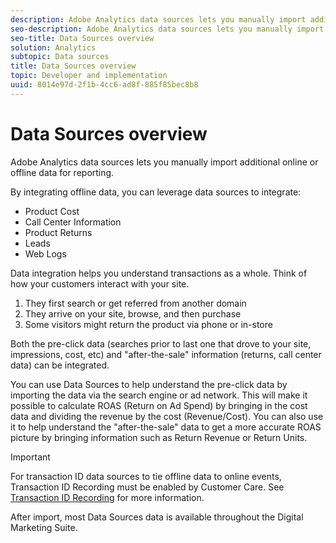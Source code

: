 ```yaml
---
description: Adobe Analytics data sources lets you manually import additional online or offline data for reporting.
seo-description: Adobe Analytics data sources lets you manually import additional online or offline data for reporting.
seo-title: Data Sources overview
solution: Analytics
subtopic: Data sources
title: Data Sources overview
topic: Developer and implementation
uuid: 8014e97d-2f1b-4cc6-ad8f-885f85bec8b8
---
```


# Data Sources overview

Adobe Analytics data sources lets you manually import additional online or offline data for reporting.

By integrating offline data, you can leverage data sources to integrate:

* Product Cost 
* Call Center Information 
* Product Returns 
* Leads 
* Web Logs 

Data integration helps you understand transactions as a whole. Think of how your customers interact with your site.

1. They first search or get referred from another domain 
1. They arrive on your site, browse, and then purchase 
1. Some visitors might return the product via phone or in-store

Both the pre-click data (searches prior to last one that drove to your site, impressions, cost, etc) and "after-the-sale" information (returns, call center data) can be integrated.

You can use Data Sources to help understand the pre-click data by importing the data via the search engine or ad network. This will make it possible to calculate ROAS (Return on Ad Spend) by bringing in the cost data and dividing the revenue by the cost (Revenue/Cost). You can also use it to help understand the "after-the-sale" data to get a more accurate ROAS picture by bringing information such as Return Revenue or Return Units.

>[!IMPORTANT]
>
>For transaction ID data sources to tie offline data to online events, Transaction ID Recording must be enabled by Customer Care. See [Transaction ID Recording](/help/import/c-data-sources/datasrc-integrating-offline-data.md#section_30D6D47AEC0F4A36B87EBFE4C858F20C) for more information.

After import, most Data Sources data is available throughout the Digital Marketing Suite.
